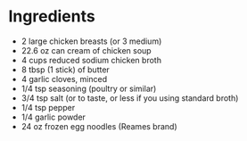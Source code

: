 # Ingredients

- 2 large chicken breasts (or 3 medium)
- 22.6 oz can cream of chicken soup
- 4 cups reduced sodium chicken broth
- 8 tbsp (1 stick) of butter
- 4 garlic cloves, minced
- 1/4 tsp seasoning (poultry or similar)
- 3/4 tsp salt (or to taste, or less if you using standard broth)
- 1/4 tsp pepper
- 1/4 garlic powder
- 24 oz frozen egg noodles (Reames brand)